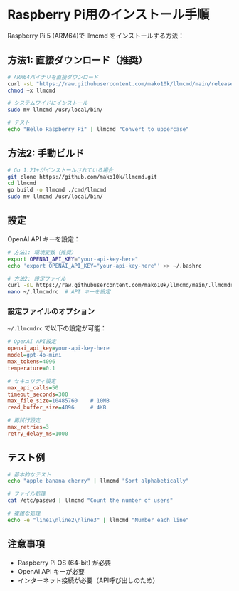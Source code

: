 # Raspberry Pi用のインストール手順

Raspberry Pi 5 (ARM64)で llmcmd をインストールする方法：

## 方法1: 直接ダウンロード（推奨）

```bash
# ARM64バイナリを直接ダウンロード
curl -sL "https://raw.githubusercontent.com/mako10k/llmcmd/main/releases/llmcmd-linux-arm64" -o llmcmd
chmod +x llmcmd

# システムワイドにインストール
sudo mv llmcmd /usr/local/bin/

# テスト
echo "Hello Raspberry Pi" | llmcmd "Convert to uppercase"
```

## 方法2: 手動ビルド

```bash
# Go 1.21+がインストールされている場合
git clone https://github.com/mako10k/llmcmd.git
cd llmcmd
go build -o llmcmd ./cmd/llmcmd
sudo mv llmcmd /usr/local/bin/
```

## 設定

OpenAI API キーを設定：

```bash
# 方法1: 環境変数（推奨）
export OPENAI_API_KEY="your-api-key-here"
echo 'export OPENAI_API_KEY="your-api-key-here"' >> ~/.bashrc

# 方法2: 設定ファイル
curl -sL https://raw.githubusercontent.com/mako10k/llmcmd/main/.llmcmdrc.example -o ~/.llmcmdrc
nano ~/.llmcmdrc  # API キーを設定
```

### 設定ファイルのオプション

`~/.llmcmdrc` で以下の設定が可能：

```ini
# OpenAI API設定
openai_api_key=your-api-key-here
model=gpt-4o-mini
max_tokens=4096
temperature=0.1

# セキュリティ設定
max_api_calls=50
timeout_seconds=300
max_file_size=10485760    # 10MB
read_buffer_size=4096     # 4KB

# 再試行設定  
max_retries=3
retry_delay_ms=1000
```

## テスト例

```bash
# 基本的なテスト
echo "apple banana cherry" | llmcmd "Sort alphabetically"

# ファイル処理
cat /etc/passwd | llmcmd "Count the number of users"

# 複雑な処理
echo -e "line1\nline2\nline3" | llmcmd "Number each line"
```

## 注意事項

- Raspberry Pi OS (64-bit) が必要
- OpenAI API キーが必要
- インターネット接続が必要（API呼び出しのため）
